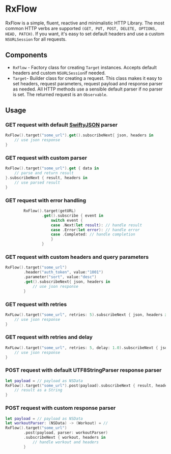 # RxFlow
RxFlow is a simple, fluent, reactive and minimalistic HTTP Library. The most common HTTP verbs are supported `(GET, PUT, POST, DELETE, OPTIONS, HEAD, PATCH)`. If you want, it's easy to set default headers and use a custom `NSURLSession` for all requests.

## Components
- `RxFlow` - Factory class for creating `Target` instances. Accepts default headers and custom `NSURLSession`if needed.
- `Target`- Builder class for creating a request. This class makes it easy to set headers, request parameters, request payload and response parser as needed. All HTTP methods use a sensible default parser if no parser is set. The returned request is an `Observable`.

## Usage

### GET request with default [SwiftyJSON](https://github.com/SwiftyJSON/SwiftyJSON) parser
```swift
RxFlow().target("some_url").get().subscribeNext{ json, headers in
    // use json response
}
```
### GET request with custom parser
```swift
RxFlow().target("some_url").get { data in
	// parse and return result
}.subscribeNext { result, headers in
    // use parsed result
}
```
### GET request with error handling
```swift
		RxFlow().target(getURL)
                .get().subscribe { event in
                    switch event {
                    case .Next(let result): // handle result
                    case .Error(let error): // handle error
                    case .Completed: // handle completion
                    }
                }
```
### GET request with custom headers and query parameters
```swift
RxFlow().target("some_url")
        .header("auth_token", value:"1001")
        .parameter("sort", value:"desc")
        .get().subscribeNext{ json, headers in
            // use json response
        }
```
### GET request with retries
```swift
RxFLow().target("some_url", retries: 5).subscribeNext { json, headers in 
    // use json response
}
```
### GET request with retries and delay
```swift
RxFLow().target("some_url", retries: 5, delay: 1.0).subscribeNext { json, headers in 
    // use json response
}
```
### POST request with default UTF8StringParser response parser
```swift
let payload = // payload as NSData
RxFlow().target("some_url").post(payload).subscribeNext { result, headers in
    // result as a String
}
```
### POST request with custom response parser
```swift
let payload = // payload as NSData
let workoutParser: (NSData) -> (Workout) = // 
RxFlow().target("some_url")
        .post(payload, parser: workoutParser)
        .subscribeNext { workout, headers in
            // handle workout and headers
        }
```



